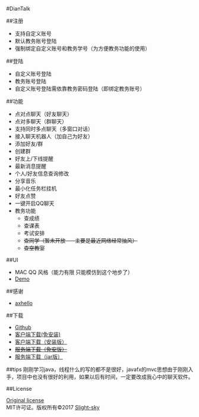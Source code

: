 #DianTalk

##注册    

* 支持自定义账号
* 默认教务账号登陆
* 强制绑定自定义账号和教务学号（为方便教务功能的使用）

##登陆    

* 自定义账号登陆
* 教务账号登陆
* 自定义账号登陆需依靠教务密码登陆（即绑定教务账号）

##功能   

* 点对点聊天（好友聊天）
* 点对多聊天（群聊天）
* 支持同时多点聊天（多窗口对话）
* 接入聊天机器人（加自己为好友）
* 添加好友/群
* 创建群
* 好友上/下线提醒
* 最新消息提醒
* 个人/好友信息查询修改
* 分享音乐
* 最小化任务栏挂机
* 好友点赞
* 一键开启QQ聊天
* 教务功能
	* 查成绩
	* 查课表
	* 考试安排
	* ~~查同学（暂未开放----主要是最近网络经常抽风）~~
	* ~~查空教室~~ 

##UI 

* MAC QQ 风格（能力有限 只能模仿到这个地步了） 
* [Demo](http://diantalk.kilingzhang.com/demo/ "效果展示")

##感谢  

* [axhello](https://github.com/slight-sky/NeteaseCloudMusicApi "网易云音乐接口")

  
##下载  

* [Github](https://codeload.github.com/slight-sky/DianTalk/zip/master "DianTalk")     
* [客户端下载(免安装)](http://diantalk.kilingzhang.com/DianTalk.exe "下载")  
* [客户端下载（安装版）](http://diantalk.kilingzhang.com/setup.exe "下载")    
* ~~[服务端下载（免安版）](http://diantalk.kilingzhang.com/Server.exe "下载")~~
* [服务端下载（jar版）](http://diantalk.kilingzhang.com/DianTalkServer.jar "下载")


##tips 
刚刚学习java，线程什么的写的都不是很好，javafx的mvc思想由于刚刚入手，项目中也没有很好的利用，如果以后有时间，一定要改成我心中的聊天软件。
 
##License  

[Original license](https://raw.githubusercontent.com/fat/zoom.js/master/MIT-LICENSE.txt)       
MIT许可证。版权所有©2017 [Slight-sky](http://www.kilingzhang.com)   
